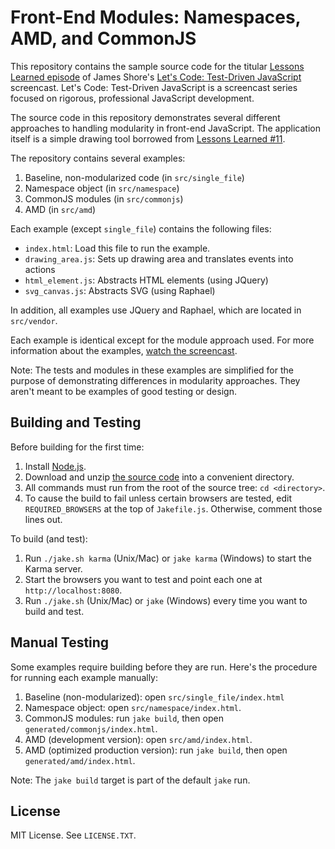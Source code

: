 Front-End Modules: Namespaces, AMD, and CommonJS
=============

This repository contains the sample source code for the titular [Lessons Learned episode](http://www.letscodejavascript.com/v3/episodes/lessons_learned/14) of James Shore's [Let's Code: Test-Driven JavaScript](http://www.letscodejavascript.com) screencast. Let's Code: Test-Driven JavaScript is a screencast series focused on rigorous, professional JavaScript development.

The source code in this repository demonstrates several different approaches to handling modularity in front-end JavaScript. The application itself is a simple drawing tool borrowed from [Lessons Learned #11](http://www.letscodejavascript.com/v3/episodes/lessons_learned/11).

The repository contains several examples:

1. Baseline, non-modularized code (in `src/single_file`)
2. Namespace object (in `src/namespace`)
3. CommonJS modules (in `src/commonjs`)
4. AMD (in `src/amd`)

Each example (except `single_file`) contains the following files:

* `index.html`: Load this file to run the example.
* `drawing_area.js`: Sets up drawing area and translates events into actions
* `html_element.js`: Abstracts HTML elements (using JQuery)
* `svg_canvas.js`: Abstracts SVG (using Raphael)

In addition, all examples use JQuery and Raphael, which are located in `src/vendor`.

Each example is identical except for the module approach used. For more information about the examples, [watch the screencast](http://www.letscodejavascript.com/v3/episodes/lessons_learned/14).

Note: The tests and modules in these examples are simplified for the purpose of demonstrating differences in modularity approaches. They aren't meant to be examples of good testing or design.


Building and Testing
--------------------

Before building for the first time:

1. Install [Node.js](http://nodejs.org/download/).
2. Download and unzip [the source code](https://github.com/jamesshore/ll14_front_end_modules/archive/master.zip) into a convenient directory.
3. All commands must run from the root of the source tree: `cd <directory>`.
4. To cause the build to fail unless certain browsers are tested, edit `REQUIRED_BROWSERS` at the top of `Jakefile.js`. Otherwise, comment those lines out.

To build (and test):

1. Run `./jake.sh karma` (Unix/Mac) or `jake karma` (Windows) to start the Karma server.
2. Start the browsers you want to test and point each one at `http://localhost:8080`.
3. Run `./jake.sh` (Unix/Mac) or `jake` (Windows) every time you want to build and test.


Manual Testing
--------------

Some examples require building before they are run. Here's the procedure for running each example manually:

1. Baseline (non-modularized): open `src/single_file/index.html`
2. Namespace object: open `src/namespace/index.html`.
3. CommonJS modules: run `jake build`, then open `generated/commonjs/index.html`.
4. AMD (development version): open `src/amd/index.html`.
5. AMD (optimized production version): run `jake build`, then open `generated/amd/index.html`.

Note: The `jake build` target is part of the default `jake` run.


License
-------

MIT License. See `LICENSE.TXT`.